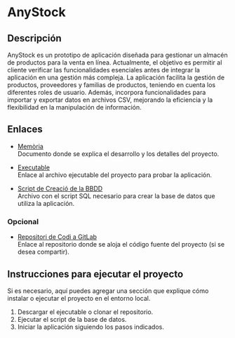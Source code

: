 # AnyStock

## Descripción
AnyStock es un prototipo de aplicación diseñada para gestionar un almacén de productos para la venta en línea. Actualmente, el objetivo es permitir al cliente verificar las funcionalidades esenciales antes de integrar la aplicación en una gestión más compleja. La aplicación facilita la gestión de productos, proveedores y familias de productos, teniendo en cuenta los diferentes roles de usuario. Además, incorpora funcionalidades para importar y exportar datos en archivos CSV, mejorando la eficiencia y la flexibilidad en la manipulación de información.

## Enlaces

- [Memòria](https://docs.google.com/document/d/18_nF8hHAQJ_air2XCvxuNVB61f1nw3iQZ4yjmJTD0EU/edit?usp=sharing)  
  Documento donde se explica el desarrollo y los detalles del proyecto.

- [Executable](enlace_al_executable)  
  Enlace al archivo ejecutable del proyecto para probar la aplicación.

- [Script de Creació de la BBDD](https://drive.google.com/file/d/11Lp1PiieScmnaCwGGCCt5FpUhexKjSEF/view?usp=sharing)  
  Archivo con el script SQL necesario para crear la base de datos que utiliza la aplicación.

### Opcional
- [Repositori de Codi a GitLab](enlace_al_repositori_GitLab)  
  Enlace al repositorio donde se aloja el código fuente del proyecto (si se desea compartir).

## Instrucciones para ejecutar el proyecto
Si es necesario, aquí puedes agregar una sección que explique cómo instalar o ejecutar el proyecto en el entorno local.

1. Descargar el ejecutable o clonar el repositorio.
2. Ejecutar el script de la base de datos.
3. Iniciar la aplicación siguiendo los pasos indicados.

